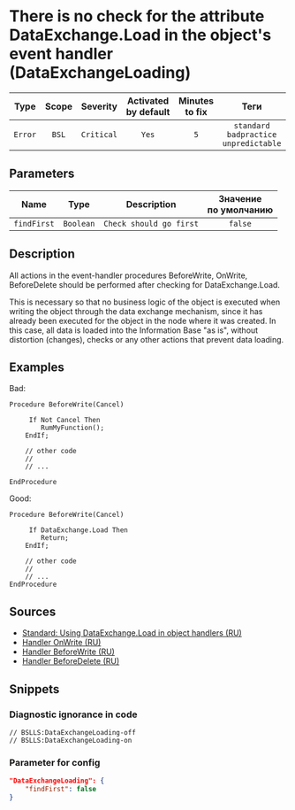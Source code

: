 # There is no check for the attribute DataExchange.Load in the object's event handler (DataExchangeLoading)

|  Type   | Scope |  Severity  | Activated<br>by default | Minutes<br>to fix |                            Теги                            |
|:-------:|:-----:|:----------:|:-----------------------------:|:-----------------------:|:----------------------------------------------------------:|
| `Error` | `BSL` | `Critical` |             `Yes`             |           `5`           | `standard`<br>`badpractice`<br>`unpredictable` |

## Parameters


|    Name     |   Type    |       Description       | Значение<br>по умолчанию |
|:-----------:|:---------:|:-----------------------:|:------------------------------:|
| `findFirst` | `Boolean` | `Check should go first` |            `false`             |
<!-- Блоки выше заполняются автоматически, не трогать -->
## Description
<!-- Описание диагностики заполняется вручную. Необходимо понятным языком описать смысл и схему работу -->
All actions in the event-handler procedures BeforeWrite, OnWrite, BeforeDelete should be performed after checking for DataExchange.Load.

This is necessary so that no business logic of the object is executed when writing the object through the data exchange mechanism, since it has already been executed for the object in the node where it was created. In this case, all data is loaded into the Information Base "as is", without distortion (changes), checks or any other actions that prevent data loading.

## Examples
<!-- В данном разделе приводятся примеры, на которые диагностика срабатывает, а также можно привести пример, как можно исправить ситуацию -->

Bad:
```bsl
Procedure BeforeWrite(Cancel) 

     If Not Cancel Then
        RumMyFunction();
    EndIf;

    // other code
    //
    // ...

EndProcedure
```
Good:
```bsl
Procedure BeforeWrite(Cancel) 

     If DataExchange.Load Then
        Return;
    EndIf;

    // other code
    //
    // ...
EndProcedure
```

## Sources
<!-- Необходимо указывать ссылки на все источники, из которых почерпнута информация для создания диагностики -->

* [Standard: Using DataExchange.Load in object handlers (RU)](https://its.1c.ru/db/v8std#content:773)
* [Handler OnWrite (RU)](https://its.1c.ru/db/v8std#content:465)
* [Handler BeforeWrite (RU)](https://its.1c.ru/db/v8std#content:464)
* [Handler BeforeDelete (RU)](https://its.1c.ru/db/v8std#content:752)

## Snippets

<!-- Блоки ниже заполняются автоматически, не трогать -->
### Diagnostic ignorance in code

```bsl
// BSLLS:DataExchangeLoading-off
// BSLLS:DataExchangeLoading-on
```

### Parameter for config

```json
"DataExchangeLoading": {
    "findFirst": false
}
```
